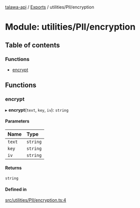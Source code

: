 [talawa-api](../README.md) / [Exports](../modules.md) / utilities/PII/encryption

# Module: utilities/PII/encryption

## Table of contents

### Functions

- [encrypt](utilities_PII_encryption.md#encrypt)

## Functions

### encrypt

▸ **encrypt**(`text`, `key`, `iv`): `string`

#### Parameters

| Name | Type |
| :------ | :------ |
| `text` | `string` |
| `key` | `string` |
| `iv` | `string` |

#### Returns

`string`

#### Defined in

[src/utilities/PII/encryption.ts:4](https://github.com/PalisadoesFoundation/talawa-api/blob/a731ade/src/utilities/PII/encryption.ts#L4)
